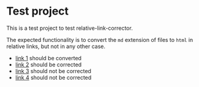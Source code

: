 # Test project

This is a test project to test relative-link-corrector. 

The expected functionality is to convert the `md` extension of files to `html`
in relative links, but not in any other case. 

- [link 1](linked.md) should be converted
- [link 2](linked.md#anchor) should be corrected
- [link 3](https://github.com/cntt-n/relative-link-corrector/linked.md) should not be corrected
- [link 4](https://github.com/cntt-n/relative-link-corrector/linked.md#anchor) should not be corrected

